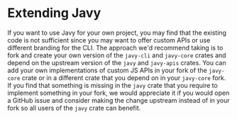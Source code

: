 # Extending Javy

If you want to use Javy for your own project, you may find that the existing code is not sufficient since you may want to offer custom APIs or use different branding for the CLI. The approach we'd recommend taking is to fork and create your own version of the `javy-cli` and `javy-core` crates and depend on the upstream version of the `javy` and `javy-apis` crates. You can add your own implementations of custom JS APIs in your fork of the `javy-core` crate or in a different crate that you depend on in your `javy-core` fork. If you find that something is missing in the `javy` crate that you require to implement something in your fork, we would appreciate it if you would open a GitHub issue and consider making the change upstream instead of in your fork so all users of the `javy` crate can benefit.
